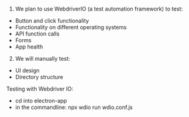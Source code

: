 1. We plan to use WebdriverIO (a test automation framework) to test:

- Button and click functionality
- Functionality on different operating systems
- API function calls
- Forms
- App health

2. We will manually test:

- UI design
- Directory structure

Testing with Webdriver IO:

- cd into electron-app
- in the commandline: npx wdio run wdio.conf.js
